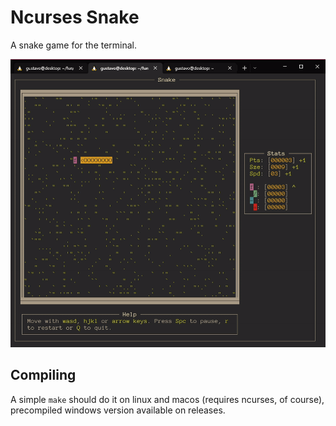 # Ncurses Snake

A snake game for the terminal.

![](snek.gif)

## Compiling
A simple `make` should do it on linux and macos (requires ncurses, of course),
precompiled windows version available on releases.
